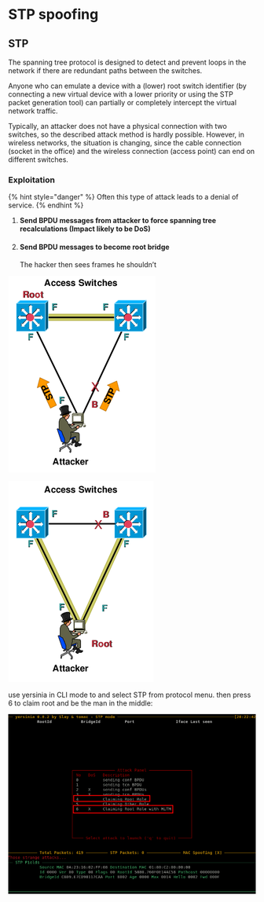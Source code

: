 # STP spoofing

## STP

The spanning tree protocol is designed to detect and prevent loops in the network if there are redundant paths between the switches.

Anyone who can emulate a device with a (lower) root switch identifier (by connecting a new virtual device with a lower priority or using the STP packet generation tool) can partially or completely intercept the virtual network traffic.

&#x20;Typically, an attacker does not have a physical connection with two switches, so the described attack method is hardly possible. However, in wireless networks, the situation is changing, since the cable connection (socket in the office) and the wireless connection (access point) can end on different switches.

### Exploitation

{% hint style="danger" %}
Often this type of attack leads to a denial of service.
{% endhint %}



1. **Send BPDU messages from attacker to force spanning tree recalculations (Impact likely to be DoS)**
2.  #### Send BPDU messages to become root bridge

    The hacker then sees frames he shouldn’t

![](<../.gitbook/assets/image (295).png>)

![](<../.gitbook/assets/image (282).png>)

use yersinia in CLI mode to and select STP from protocol menu. then press 6 to claim root and be the man in the middle:

![](<../.gitbook/assets/image (294).png>)















